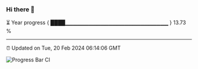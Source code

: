 ### Hi there 👋

⏳ Year progress { ████▁▁▁▁▁▁▁▁▁▁▁▁▁▁▁▁▁▁▁▁▁▁▁▁▁▁ } 13.73 %

---

⏰ Updated on Tue, 20 Feb 2024 06:14:06 GMT

![Progress Bar CI](https://github.com/liununu/liununu/workflows/Progress%20Bar%20CI/badge.svg)
